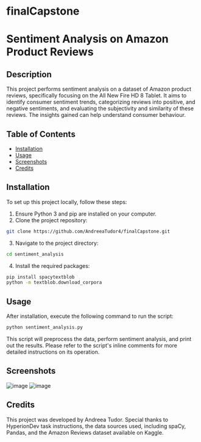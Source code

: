 # finalCapstone
# Sentiment Analysis on Amazon Product Reviews
## Description
This project performs sentiment analysis on a dataset of Amazon product reviews, specifically focusing on the All New Fire HD 8 Tablet. It aims to identify consumer sentiment trends, categorizing reviews into positive, and negative sentiments, and evaluating the subjectivity and similarity of these reviews. The insights gained can help understand consumer behaviour.

## Table of Contents
- [Installation](#installation)
- [Usage](#usage)
- [Screenshots](#screenshots)
- [Credits](#credits)

## Installation
To set up this project locally, follow these steps:

1. Ensure Python 3 and pip are installed on your computer.
2. Clone the project repository:
```bash
git clone https://github.com/AndreeaTudor4/finalCapstone.git
```
3. Navigate to the project directory:
```bash
cd sentiment_analysis
```
4. Install the required packages:
```bash
pip install spacytextblob
python -m textblob.download_corpora
```
## Usage
After installation, execute the following command to run the script:
```bash
python sentiment_analysis.py
```
This script will preprocess the data, perform sentiment analysis, and print out the results. Please refer to the script's inline comments for more detailed instructions on its operation.

## Screenshots
![image](https://github.com/AndreeaTudor4/finalCapstone/assets/26004022/e8caa1ce-e4fb-4f62-9ccc-27de27250ba1)
![image](https://github.com/AndreeaTudor4/finalCapstone/assets/26004022/ee0a9139-c881-48f1-8333-198770c83cf4)


## Credits
This project was developed by Andreea Tudor. Special thanks to HyperionDev task instructions, the data sources used, including spaCy, Pandas, and the Amazon Reviews dataset available on Kaggle.
